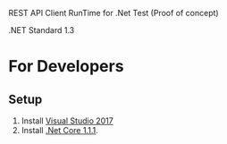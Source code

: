 REST API Client RunTime for .Net Test (Proof of concept)

.NET Standard 1.3

# For Developers

## Setup

1. Install [Visual Studio 2017](https://www.visualstudio.com/)
2. Install [.Net Core 1.1.1](https://github.com/dotnet/core/blob/master/release-notes/download-archives/1.1.1-download.md).
